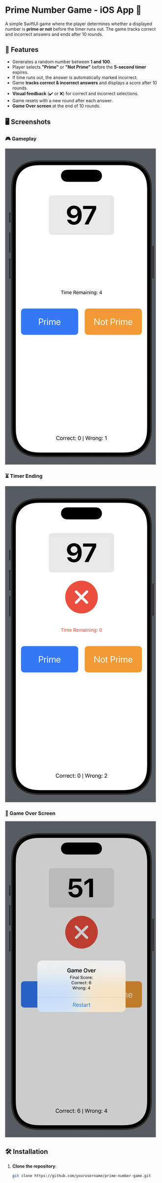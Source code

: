# Prime Number Game - iOS App 📱

A simple SwiftUI game where the player determines whether a displayed number is **prime or not** before the timer runs out. The game tracks correct and incorrect answers and ends after 10 rounds.

## 📌 Features
- Generates a random number between **1 and 100**.
- Player selects **"Prime"** or **"Not Prime"** before the **5-second timer** expires.
- If time runs out, the answer is automatically marked incorrect.
- Game **tracks correct & incorrect answers** and displays a score after 10 rounds.
- **Visual feedback** (✔️ or ❌) for correct and incorrect selections.
- Game resets with a new round after each answer.
- **Game Over screen** at the end of 10 rounds.

## 🖥️ Screenshots
### 🎮 Gameplay
![Gameplay Screenshot](screenshot_gameplay.png)

### ⏳ Timer Ending
![Timer Ending Screenshot](screenshot_timer.png)

### 🏁 Game Over Screen
![Game Over Screenshot](screenshot_gameover.png)

## 🛠️ Installation
1. **Clone the repository**:
   ```sh
   git clone https://github.com/yourusername/prime-number-game.git

